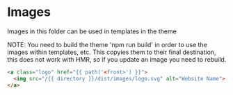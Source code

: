 # Images

Images in this folder can be used in templates in the theme

NOTE: You need to build the theme 'npm run build' in order to use the images within templates, etc. This copyies them to their final destination, this does not work with HMR, so if you update an image you need to rebuild.

```html
<a class="logo" href="{{ path('<front>') }}">
  <img src="/{{ directory }}/dist/images/logo.svg" alt="Website Name">
</a>
```
